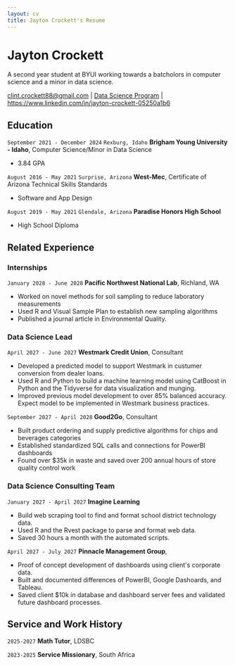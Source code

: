 ```yaml
---
layout: cv
title: Jayton Crockett's Resume
---
```

# Jayton Crockett
A second year student at BYUI working towards a batcholors in computer science and a minor in data science.

<div id="webaddress">
<a href="datascience@byui.edu">clint.crockett88@gmail.com</a>
| <a href="https://byuidatascience.github.io/development.html">Data Science Program</a>
| <a href="https://www.linkedin.com/groups/13537407/">https://www.linkedin.com/in/jayton-crockett-05250a1b6</a>
<!-- | <a href="https://github.com/byuids-resumes">GitHub</a> -->
</div>

<!-- https://www.monique.tech/the-art-of-markdown -->

## Education

`September 2021 - December 2024`
`Rexburg, Idaho`
__Brigham Young University - Idaho__, Computer Science/Minor in Data Science

- 3.84 GPA

`August 2016 - May 2021`
`Surprise, Arizona`
__West-Mec__, Certificate of Arizona Technical Skills Standards 

- Software and App Design

`August 2019 - May 2021`
`Glendale, Arizona`
__Paradise Honors High School__
- High School Diploma 




## Related Experience

### Internships

`January 2028 - June 2028`
__Pacific Northwest National Lab__, Richland, WA

- Worked on novel methods for soil sampling to reduce laboratory measurements
- Used R and Visual Sample Plan to establish new sampling algorithms
- Published a journal article in Environmental Quality.

### Data Science Lead

`April 2027 - June 2027`
__Westmark Credit Union__, Consultant

- Developed a predicted model to support Westmark in custumer conversion from dealer loans.
- Used R and Python to build a machine learning model using CatBoost in Python and the Tidyverse for data visualization and munging. 
- Improved previous model development to over 85% balanced accuracy. Expect model to be implemented in Westmark business practices.

`September 2027 - April 2028`
__Good2Go__, Consultant

- Built product ordering and supply predictive algorithms for chips and beverages categories
- Established standardized SQL calls and connections for PowerBI dashboards
- Found over $35k in waste and saved over 200 annual hours of store quality control work 

### Data Science Consulting Team

`January 2027 - April 2027`
__Imagine Learning__

- Build web scraping tool to find and format school district technology data.
- Used R and the Rvest package to parse and format web data.
- Saved 30 hours a month with the automated scripts.

`April 2027 - July 2027`
__Pinnacle Management Group__, 

- Proof of concept development of dashboards using client's corporate data.
- Built and documented differences of PowerBI, Google Dashoards, and Tableau.
- Saved client $10k in database and dashboard server fees and validated future dashboard processes.


## Service and Work History

`2025-2027`
__Math Tutor__, LDSBC


`2023-2025`
__Service Missionary__, South Africa



<!-- ### Footer

Last updated: May 2013 -->


